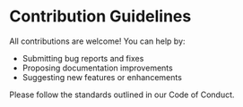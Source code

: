 # Contribution Guidelines

All contributions are welcome! You can help by:

- Submitting bug reports and fixes
- Proposing documentation improvements
- Suggesting new features or enhancements

Please follow the standards outlined in our Code of Conduct.
